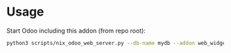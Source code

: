 # Usage

Start Odoo including this addon (from repo root):

```bash
python3 scripts/nix_odoo_web_server.py --db-name mydb --addon web_widget_pattern_partner_autocomplete
```
